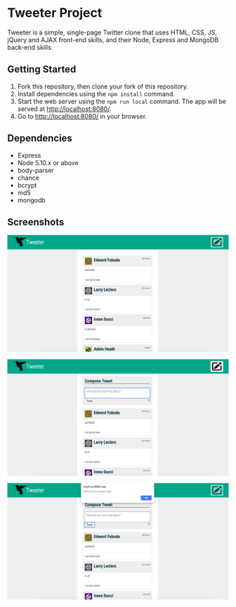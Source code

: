 # Tweeter Project

Tweeter is a simple, single-page Twitter clone that uses HTML, CSS, JS, jQuery and AJAX front-end skills, and their Node, Express and MongoDB back-end skills.

## Getting Started

1. Fork this repository, then clone your fork of this repository.
2. Install dependencies using the `npm install` command.
3. Start the web server using the `npm run local` command. The app will be served at <http://localhost:8080/>.
4. Go to <http://localhost:8080/> in your browser.

## Dependencies

- Express
- Node 5.10.x or above
- body-parser
- chance
- bcrypt
- md5
- mongodb


## Screenshots

!["Screenshot of empty tweet post"](https://github.com/jenniferhsueh/tweeter/blob/master/docs/tweeter-homepage.png)

!["Screenshot of empty tweet post"](https://github.com/jenniferhsueh/tweeter/blob/master/docs/toggle-compose-tweet.png)

!["Screenshot of empty tweet post"](https://github.com/jenniferhsueh/tweeter/blob/master/docs/empty-tweet-post-alert.png)
